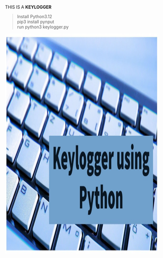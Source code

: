 THIS IS A **KEYLOGGER**
>Install Python3.12<br>
pip3 install pynput<br>
run python3 keylogger.py

<html>
	<head> 
		<meta charset="UTF-8" />
        	<meta http-equiv="X-UA-Compatible" content="IE=edge" />
        	<meta name="viewport" content="width=device-width, initial-scale=1.0" />
		<link rel="stylesheet" href="style.css" />
	</head>
	<body class="BODY">
		<article class="Link to Log">
			<a href="keylogger.py" download>
  				<img src="keylogger.jpg" width="1280" height="720">
			</a>
		</article>
	</body>
</html>
